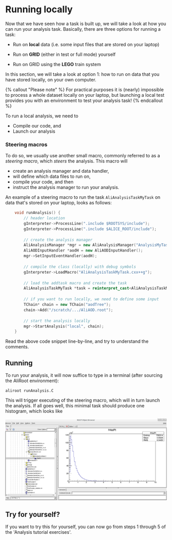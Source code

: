 # Running locally
Now that we have seen how a task is built up, we will take a look at how you can run your analysis task. Basically, there are three options for running a task:

*  Run on **local** data (i.e. some input files that are stored on your laptop)

*  Run on **GRID** (either in test or full mode) yourself

*  Run on GRID using the **LEGO** train system

In this section, we will take a look at option 1: how to run on data that you have stored locally, on your own computer. 

{% callout "Please note" %}
For practical purposes it is (nearly) impossible to process a whole dataset locally on your laptop, but launching a local test provides you with an environment to test your analysis task!
{% endcallout %}

To run a local analysis, we need to

* Compile our code, and
* Launch our analysis

### Steering macros

To do so, we usually use another small macro, commonly referred to as a *steering macro*, which *steers* the analysis. This macro will 
- create an analysis manager and data handler, 
- will define which data files to run on, 
- compile your code, and then 
- instruct the analysis manager to run your analysis. 

An example of a steering macro to run the task `AliAnalysisTaskMyTask` on data that's stored on your laptop, looks as follows:


```cpp
    void runAnalysis() {
        // header location
        gInterpreter->ProcessLine(".include $ROOTSYS/include");
        gInterpreter->ProcessLine(".include $ALICE_ROOT/include");

        // create the analysis manager
        AliAnalysisManager *mgr = new AliAnalysisManager("AnalysisMyTask");
        AliAODInputHandler *aodH = new AliAODInputHandler();
        mgr->SetInputEventHandler(aodH);

        // compile the class (locally) with debug symbols
        gInterpreter->LoadMacro("AliAnalysisTaskMyTask.cxx++g");

        // load the addtask macro and create the task
        AliAnalysisTaskMyTask *task = reinterpret_cast<AliAnalysisTaskMyTask*>(gInterpreter->ExecuteMacro("AddMyTask.C"));

        // if you want to run locally, we need to define some input
        TChain* chain = new TChain("aodTree");
        chain->Add("/scratch/.../AliAOD.root");

        // start the analysis locally
        mgr->StartAnalysis("local", chain);
    }
```

Read the above code snippet line-by-line, and try to understand the comments. 

## Running

To run your analysis, it will now suffice to type in a terminal (after sourcing the AliRoot environment): 
```
aliroot runAnalysis.C 
```

This will trigger executing of the steering macro, which will in turn launch the analysis. If all goes well, this minimal task should produce one histogram, which looks like

![image](figures/browser.png)

## Try for yourself? 

If you want to try this for yourself, you can now go from steps 1 through 5 of the 'Analysis tutorial exercises'.
